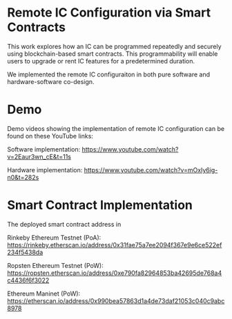# Remote IC Configuration via Smart Contracts 

This work explores how an IC can be programmed repeatedly and securely using blockchain-based smart contracts. This programmability will enable users to upgrade or rent IC features for a predetermined duration. 

We implemented the remote IC configuraiton in both pure software and hardware-software co-design.

# Demo

Demo videos showing the implementation of remote IC configuration can be found on these YouTube links:

Software implementation:
https://www.youtube.com/watch?v=2Eaur3wn_cE&t=11s

Hardware implementation:
https://www.youtube.com/watch?v=mOxIy6ig-n0&t=282s

# Smart Contract Implementation
The deployed smart contract address in

Rinkeby Ethereum Testnet (PoA): https://rinkeby.etherscan.io/address/0x31fae75a7ee2094f367e9e6ce522ef234f5438da

Ropsten Ethereum Testnet (PoW): https://ropsten.etherscan.io/address/0xe790fa82964853ba42695de768a4c4436f6f3022

Ethereum Maninet (PoW): 
https://etherscan.io/address/0x990bea57863d1a4de73daf21053c040c9abc8978
